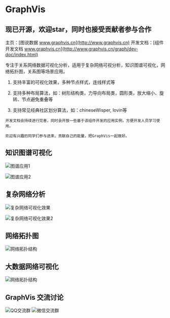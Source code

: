 # GraphVis

## 现已开源，欢迎star，同时也接受贡献者参与合作

主页：[图说数据 www.graphvis.cn](http://www.graphvis.cn)
开发文档：[组件开发文档 www.graphvis.cn](http://www.graphvis.cn/graph/dev-doc/index.html)


专注于关系网络数据可视化分析，适用于复杂网络可视分析，知识图谱可视化，网络拓扑图，关系图等场景应用。

1. 支持丰富的可视化效果，多种节点样式，连线样式等

2. 支持多种布局算法，如：树形结构类，力导向布局类，圆形类，放大缩小、旋转、节点避免重叠等

3. 支持常见经典社区划分算法，如：chineseWisper, lovin等

```
开发文档会持续进行完善，同时会开放一些基于该组件开发的应用实例，方便开发人员学习使用。

欢迎有兴趣的同学们参与进来，贡献自己的能量，把GraphVis一起做好。

```

## 知识图谱可视化
![图谱应用1](http://media.graphvis.cn/tupuvis.png)

![图谱应用2](http://media.graphvis.cn/zishitupu.png)

## 复杂网络分析
![复杂网络可视化效果](http://media.graphvis.cn/second2.png)

![复杂网络可视化效果2](http://media.graphvis.cn/tupuvis2.png)

## 网络拓扑图
![网络拓扑结构](http://media.graphvis.cn/three-scnece-bg.png)

## 大数据网络可视化
![网络拓扑结构](http://media.graphvis.cn/secondbg.png)


## GraphVis 交流讨论
![QQ交流群](http://media.graphvis.cn/QQ-ercode.jpg)
![微信交流群](http://media.graphvis.cn/wxerCode.png)

